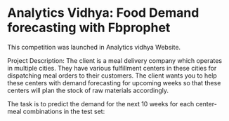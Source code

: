 # Analytics Vidhya: Food Demand forecasting with Fbprophet

This competition was launched in Analytics vidhya Website.

Project Description: The client is a meal delivery company which operates in multiple cities. They have various fulfillment centers in these cities for dispatching meal orders to their customers. The client wants you to help these centers with demand forecasting for upcoming weeks so that these centers will plan the stock of raw materials accordingly.

The task is to predict the demand for the next 10 weeks for each center-meal combinations in the test set:  
